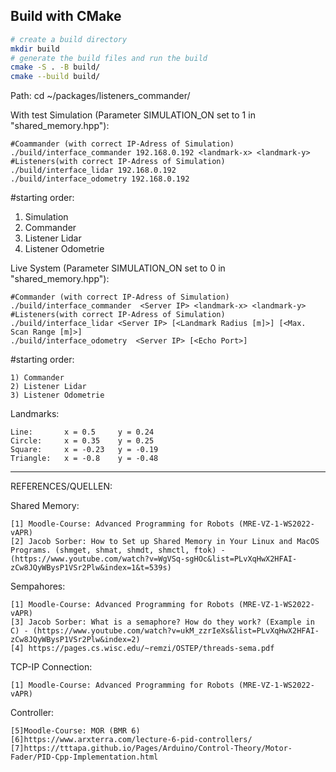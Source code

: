 ## Build with CMake

```bash
# create a build directory
mkdir build
# generate the build files and run the build
cmake -S . -B build/
cmake --build build/
```
Path: cd ~/packages/listeners_commander/

With test Simulation (Parameter SIMULATION_ON set to 1 in "shared_memory.hpp"):

```
#Coammander (with correct IP-Adress of Simulation)
./build/interface_commander 192.168.0.192 <landmark-x> <landmark-y>
#Listeners(with correct IP-Adress of Simulation)
./build/interface_lidar 192.168.0.192 
./build/interface_odometry 192.168.0.192 
```
#starting order:
1) Simulation
2) Commander
3) Listener Lidar
4) Listener Odometrie


Live System (Parameter SIMULATION_ON set to 0 in "shared_memory.hpp"):

```
#Commander (with correct IP-Adress of Simulation)
./build/interface_commander  <Server IP> <landmark-x> <landmark-y>
#Listeners(with correct IP-Adress of Simulation)
./build/interface_lidar <Server IP> [<Landmark Radius [m]>] [<Max. Scan Range [m]>]
./build/interface_odometry  <Server IP> [<Echo Port>]
```
#starting order:
```
1) Commander
2) Listener Lidar
3) Listener Odometrie
```

Landmarks:
```
Line:       x = 0.5     y = 0.24
Circle:     x = 0.35    y = 0.25
Square:     x = -0.23   y = -0.19
Triangle:   x = -0.8    y = -0.48
```
___________________________________________________________________________________________________________________________



REFERENCES/QUELLEN:

Shared Memory:
```
[1] Moodle-Course: Advanced Programming for Robots (MRE-VZ-1-WS2022-vAPR)
[2] Jacob Sorber: How to Set up Shared Memory in Your Linux and MacOS Programs. (shmget, shmat, shmdt, shmctl, ftok) - (https://www.youtube.com/watch?v=WgVSq-sgHOc&list=PLvXqHwX2HFAI-zCw8JQyWBysP1VSr2Plw&index=1&t=539s)
```

Sempahores:
```
[1] Moodle-Course: Advanced Programming for Robots (MRE-VZ-1-WS2022-vAPR)
[3] Jacob Sorber: What is a semaphore? How do they work? (Example in C) - (https://www.youtube.com/watch?v=ukM_zzrIeXs&list=PLvXqHwX2HFAI-zCw8JQyWBysP1VSr2Plw&index=2)
[4] https://pages.cs.wisc.edu/~remzi/OSTEP/threads-sema.pdf
```


TCP-IP Connection:
```
[1] Moodle-Course: Advanced Programming for Robots (MRE-VZ-1-WS2022-vAPR)
```

Controller:
```
[5]Moodle-Course: MOR (BMR 6)
[6]https://www.arxterra.com/lecture-6-pid-controllers/
[7]https://tttapa.github.io/Pages/Arduino/Control-Theory/Motor-Fader/PID-Cpp-Implementation.html
```